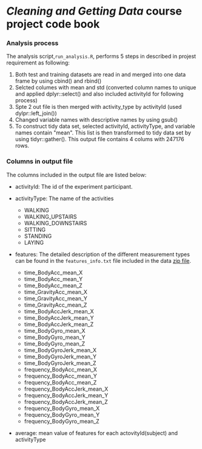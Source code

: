 # *Cleaning and Getting Data* course project code book

### Analysis process

The analysis script,`run_analysis.R`, performs 5 steps in described in projest requirement as following:

1. Both test and training datasets are read in and merged into one data frame by using cbind() and rbind()
2. Selcted columes with mean and std (converted column names to unique and applied dplyr::select() and also included activityId for following process)
3. Spte 2 out file is then merged with activity_type by activityId (used dylpr::left_join())
4. Changed variable names with descriptive names by using gsub()
5. To construct tidy data set, selected activityId, activityType, and variable names contain "mean". This list is then transformed to tidy data set by using tidyr::gather(). This output file contains 4 colums with 247176 rows.


### Columns in output file

The columns included in the output file are listed below:
  - activityId: The id of the experiment participant.
  - activityType: The name of the activities
      + WALKING
	  + WALKING_UPSTAIRS
	  + WALKING_DOWNSTAIRS
	  + SITTING
	  + STANDING
	  + LAYING
	  
  - features: The detailed description of the different measurement types can be found in the `features_info.txt` file included in the data [zip file](https://d396qusza40orc.cloudfront.net/getdata%2Fprojectfiles%2FUCI%20HAR%20Dataset.zip).
      + time_BodyAcc_mean_X
	  + time_BodyAcc_mean_Y
	  + time_BodyAcc_mean_Z
	  + time_GravityAcc_mean_X
	  + time_GravityAcc_mean_Y
	  + time_GravityAcc_mean_Z
	  + time_BodyAccJerk_mean_X
	  + time_BodyAccJerk_mean_Y
	  + time_BodyAccJerk_mean_Z
	  + time_BodyGyro_mean_X
	  + time_BodyGyro_mean_Y
	  + time_BodyGyro_mean_Z
	  + time_BodyGyroJerk_mean_X
	  + time_BodyGyroJerk_mean_Y
	  + time_BodyGyroJerk_mean_Z
	  + frequency_BodyAcc_mean_X
	  + frequency_BodyAcc_mean_Y
	  + frequency_BodyAcc_mean_Z
	  + frequency_BodyAccJerk_mean_X
	  + frequency_BodyAccJerk_mean_Y
	  + frequency_BodyAccJerk_mean_Z
	  + frequency_BodyGyro_mean_X
	  + frequency_BodyGyro_mean_Y
	  + frequency_BodyGyro_mean_Z
	  
  - average: mean value of features for each actovityId(subject) and activityType
